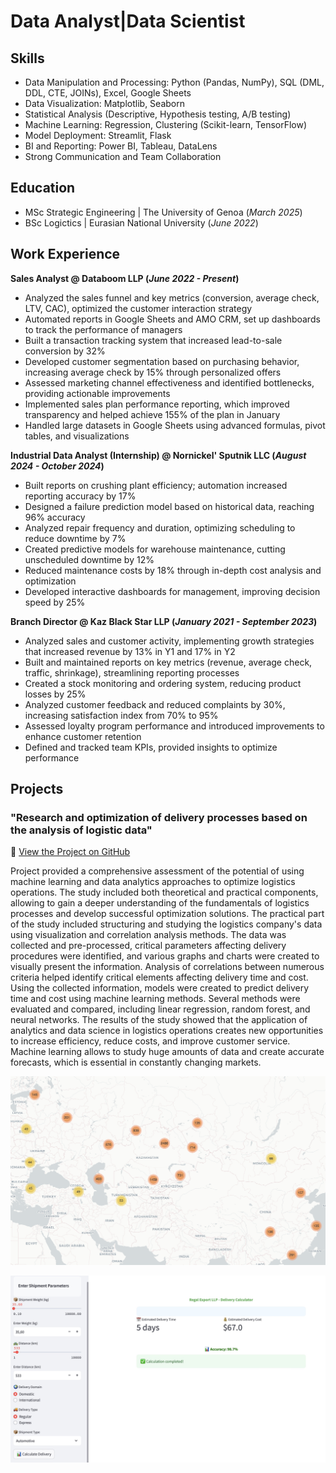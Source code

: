 # Data Analyst|Data Scientist

## Skills
- Data Manipulation and Processing: Python (Pandas, NumPy), SQL (DML, DDL, CTE, JOINs), Excel, Google Sheets
- Data Visualization: Matplotlib, Seaborn
- Statistical Analysis (Descriptive, Hypothesis testing, A/B testing)
- Machine Learning: Regression, Clustering (Scikit-learn, TensorFlow)
- Model Deployment: Streamlit, Flask
- BI and Reporting: Power BI, Tableau, DataLens
- Strong Communication and Team Collaboration

## Education						       		
- MSc Strategic Engineering	| The University of Genoa (_March 2025_)	 			        		
- BSc Logictics | Eurasian National University (_June 2022_)

## Work Experience
**Sales Analyst @ Databoom LLP (_June 2022 - Present_)**
- Analyzed the sales funnel and key metrics (conversion, average check, LTV, CAC), optimized the customer interaction strategy
- Automated reports in Google Sheets and AMO CRM, set up dashboards to track the performance of managers
- Built a transaction tracking system that increased lead-to-sale conversion by 32%
- Developed customer segmentation based on purchasing behavior, increasing average check by 15% through personalized offers
- Assessed marketing channel effectiveness and identified bottlenecks, providing actionable improvements
- Implemented sales plan performance reporting, which improved transparency and helped achieve 155% of the plan in January
- Handled large datasets in Google Sheets using advanced formulas, pivot tables, and visualizations

**Industrial Data Analyst (Internship) @ Nornickel' Sputnik LLC (_August 2024 - October 2024_)**
- Built reports on crushing plant efficiency; automation increased reporting accuracy by 17%
- Designed a failure prediction model based on historical data, reaching 96% accuracy
- Analyzed repair frequency and duration, optimizing scheduling to reduce downtime by 7%
- Created predictive models for warehouse maintenance, cutting unscheduled downtime by 12%
- Reduced maintenance costs by 18% through in-depth cost analysis and optimization
- Developed interactive dashboards for management, improving decision speed by 25%

**Branch Director @ Kaz Black Star LLP (_January 2021 - September 2023_)**
- Analyzed sales and customer activity, implementing growth strategies that increased revenue by 13% in Y1 and 17% in Y2
- Built and maintained reports on key metrics (revenue, average check, traffic, shrinkage), streamlining reporting processes
- Created a stock monitoring and ordering system, reducing product losses by 25%
- Analyzed customer feedback and reduced complaints by 30%, increasing satisfaction index from 70% to 95%
- Assessed loyalty program performance and introduced improvements to enhance customer retention
- Defined and tracked team KPIs, provided insights to optimize performance

## Projects
### "Research and optimization of delivery processes based on the analysis of logistic data"
📂 [View the Project on GitHub](https://github.com/TuringAJ/project_logistic_analysis)

Project provided a comprehensive assessment of the potential of using machine learning and data analytics approaches to optimize logistics operations. The study included both theoretical and practical components, allowing to gain a deeper understanding of the fundamentals of logistics processes and develop successful optimization solutions.
The practical part of the study included structuring and studying the logistics company's data using visualization and correlation analysis methods. The data was collected and pre-processed, critical parameters affecting delivery procedures were identified, and various graphs and charts were created to visually present the information. Analysis of correlations between numerous criteria helped identify critical elements affecting delivery time and cost.
Using the collected information, models were created to predict delivery time and cost using machine learning methods. Several methods were evaluated and compared, including linear regression, random forest, and neural networks. The results of the study showed that the application of analytics and data science in logistics operations creates new opportunities to increase efficiency, reduce costs, and improve customer service. Machine learning allows to study huge amounts of data and create accurate forecasts, which is essential in constantly changing markets.

![Geography of transportation Regal Export](images/IMG_0002.jpg)

![Delivery Cost and Time Calculator](images/IMG_0001.jpg)
